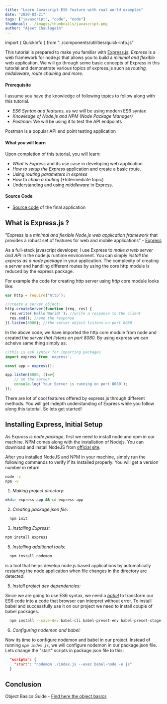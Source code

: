 ```yaml
---
title: "Learn Javascript ES6 feature with real world examples"
date: "2020-03-21"
tags: ["javascript", "code", "node"]
thumbnail: ../images/thumbnails/javascript.png
author: "Ajeet Chaulagain"
---
```


import { QuickInfo }  from "../components/utilities/quick-info.js"

This tutorial is prepared to make you familiar with [Express.js](https://expressjs.com/). _Express_ is a web framework for node.js that allows you to build a _minimal and flexible_ web application. We will go through some basic concepts of Express in this tutorial and demonstrate various topics of express.js such as _routing, middleware, route chaining and more._


#### Prerequisite

I assume you have the knowledge of following topics to follow along with this tutorial.

- _ES6 Syntax and features,_ as we will be using modern ES6 syntax
- _Knowledge of Node.js and NPM (Node Package Manager)_
- _Postman:_ We will be using it to test the API endpoints

<QuickInfo> 
    Postman is a popular API end point testing application
</QuickInfo>

#### What you will learn

Upon completion of this tutorial, you will learn:

- _What is Express_ and its use case in developing web application
- _How to setup the Express_ application and create a basic route.
- Using _routing parameters in express_
- How to _chain a routing_ (\*Intermediate topic)
- Understanding and using _middleware_ in Express.

#### Source Code

- [Source code](https://www.google.com) of the final application

## What is Express.js ?

"Express is a _minimal and flexible Node.js web application framework_ that provides a robust set of features for web and mobile applications" - [Express](https://expressjs.com/)

As a full-stack javascript developer, I use Express to _make a web server and API_ in the node.js runtime environment. You can simply _install the express as a node package_ in your application. The complexity of creating a server and handling different routes by using the core http module is reduced by the express package.

For example the code for creating http server using *http* core module looks like:

```js
var http = require('http');

//create a server object:
http.createServer(function (req, res) {
  res.write('Hello World!'); //write a response to the client
  res.end(); //end the response
}).listen(8080); //the server object listens on port 8080
```

In the above code, we have imported the http core module from node and created the *server that listens on port 8080.*
By using express we can acheive same thing simply as:

```js
//this is es6 syntax for importing packages
import express from 'express';

const app = express();

app.listen(8080, ()=>{
    // on the server
    console.log(`Your Server is running on port 8080`);
});
```

There are lot of cool features offered by express.js through different methods. You will get indepth understanding of Express while you follow along this tutorial. So lets get started!

## Installing Express, Initial Setup

As _Express is node package_, first we need to install node and npm in our machine. NPM comes along with the installation of Nodejs. You can download and install NodeJS from [official site](https://nodejs.org/en/).

After you installed NodeJS and NPM in your machine, simply run the following commands to verify if its installed properly. You will get a version number in return

```bash
node -v
npm -v
```

1. *Making project directory*:
```bash
mkdir express-app && cd express-app
```

2. *Creating package.json file*: 
```bash
  npm init
```

3. *Installing Express:* 
```bash
npm install express
```

5. *Installing additional tools:* 
```bash
  npm install nodemon
```
<QuickInfo url="https://www.npmjs.com/package/nodemon" name="nodemon">is a tool that helps develop node.js based applications by automatically restarting the node application when file changes in the directory are detected.</QuickInfo>


5. *Install project dev dependencies:*

Since we are going to use ES6 syntax, we need a *[babel](https://babeljs.io/)* to transform our ES6 code into a code that browser can interpret without error. To install babel and successfully use it on our project we need to install couple of babel packages.
```bash
  npm install --save-dev babel-cli babel-preset-env babel-preset-stage-0
```

6. *Configuring nodemon and babel:*

Now its time to configure nodemon and babel in our project. Instead of running *`npm index.js`*, we will configure nodemon in our package.json file. Lets change the "start" scripts in package.json file to this:

```json
  "scripts": {
    "start": "nodemon ./index.js --exec babel-node -e js"
  }

```



## Conclusion

Object Basics Guide - [Find here the object basics](https://developer.mozilla.org/en-US/docs/Learn/JavaScript/Objects/Basics)
